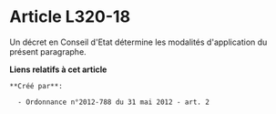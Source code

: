 # Article L320-18

Un décret en Conseil d'Etat détermine les modalités d'application du présent paragraphe.

**Liens relatifs à cet article**

	**Créé par**:

	  - Ordonnance n°2012-788 du 31 mai 2012 - art. 2
